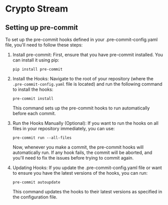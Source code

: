 # Crypto Stream

## Setting up pre-commit

To set up the pre-commit hooks defined in your .pre-commit-config.yaml file, you'll need to follow these steps:

1. Install pre-commit: First, ensure that you have pre-commit installed. You can install it using pip:

   ```pip install pre-commit```

2. Install the Hooks: Navigate to the root of your repository (where the `.pre-commit-config.yaml` file is located) and run the following command to install the hooks:

   ```pre-commit install```

    This command sets up the pre-commit hooks to run automatically before each commit.


3. Run the Hooks Manually (Optional): If you want to run the hooks on all files in your repository immediately, you can use:

   ```pre-commit run --all-files```

   Now, whenever you make a commit, the pre-commit hooks will automatically run. If any hook fails, the commit will be aborted, and you'll need to fix the issues before trying to commit again.

4. Updating Hooks: If you update the .pre-commit-config.yaml file or want to ensure you have the latest versions of the hooks, you can run:

   ```pre-commit autoupdate```

    This command updates the hooks to their latest versions as specified in the configuration file.

